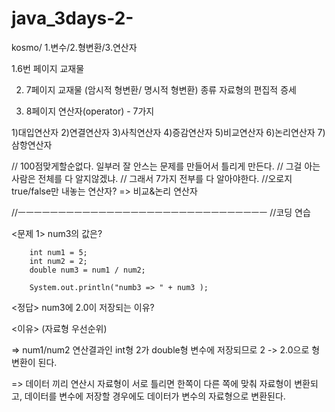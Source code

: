 # java_3days-2-
kosmo/ 1.변수/2.형변환/3.연산자



1.6번 페이지 교재물



2. 7페이지 교재물
(암시적 형변환/ 명시적 형변환) 종류
자료형의 편집적 증세

3. 8페이지 연산자(operator) - 7가지

1)대입연산자
2)연결연산자
3)사칙연산자
4)증감연산자
5)비교연산자
6)논리연산자
7)삼항연산자

// 100점맞게할순없다. 일부러 잘 안스는 문제를 만들어서 틀리게 만든다.
// 그걸 아는사람은 전체를 다 알지않겠냐.
// 그래서 7가지 전부를 다 알아야한다.
//오로지 true/false만 내놓는 연산자? => 비교&논리 연산자


//ㅡㅡㅡㅡㅡㅡㅡㅡㅡㅡㅡㅡㅡㅡㅡㅡㅡㅡㅡㅡㅡㅡㅡㅡㅡㅡㅡㅡㅡㅡㅡ
//코딩 연습


<문제 1>
num3의 값은?

		int num1 = 5;
		int num2 = 2;
		double num3 = num1 / num2;
		
		System.out.println("numb3 => " + num3 );
		
<정답>
		 num3에 2.0이 저장되는 이유?	 
     
<이유> 
(자료형 우선순위)

=> num1/num2 연산결과인 int형 2가 double형 변수에 저장되므로 
2 -> 2.0으로 형 변환이 된다.

=> 데이터 끼리 연산시 자료형이 서로 틀리면 한쪽이 다른 쪽에 맞춰 자료형이 변환되고, 데이터를 변수에 저장할 경우에도 데이터가 변수의 자료형으로 변환된다.
		 
		
